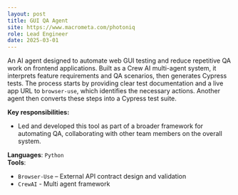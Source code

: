 ```yaml
---
layout: post
title: GUI QA Agent
site: https://www.macrometa.com/photoniq
role: Lead Engineer
date: 2025-03-01
---
```


An AI agent designed to automate web GUI testing and reduce repetitive QA work on frontend applications. Built as a Crew AI multi-agent system, it interprets feature requirements and QA scenarios, then generates Cypress tests. The process starts by providing clear test documentation and a live app URL to `browser-use`, which identifies the necessary actions. Another agent then converts these steps into a Cypress test suite.

**Key responsibilities:**
- Led and developed this tool as part of a broader framework for automating QA, collaborating with other team members on the overall system.

**Languages**: `Python`  
**Tools**:
  - `Browser-Use` – External API contract design and validation
  - `CrewAI` - Multi agent framework
